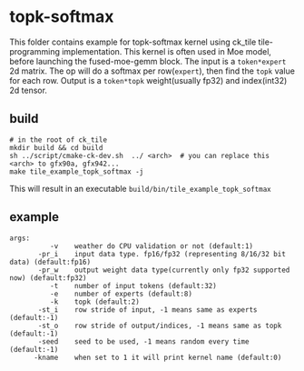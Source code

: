 # topk-softmax

This folder contains example for topk-softmax kernel using ck_tile tile-programming implementation. This kernel is often used in Moe model, before launching the fused-moe-gemm block. The input is a `token*expert` 2d matrix. The op will do a softmax per row(`expert`), then find the `topk` value for each row. Output is a `token*topk`  weight(usually fp32) and index(int32) 2d tensor.

## build
```
# in the root of ck_tile
mkdir build && cd build
sh ../script/cmake-ck-dev.sh  ../ <arch>  # you can replace this <arch> to gfx90a, gfx942...
make tile_example_topk_softmax -j
```
This will result in an executable `build/bin/tile_example_topk_softmax`

## example
```
args:
          -v    weather do CPU validation or not (default:1)
       -pr_i    input data type. fp16/fp32 (representing 8/16/32 bit data) (default:fp16)
       -pr_w    output weight data type(currently only fp32 supported now) (default:fp32)
          -t    number of input tokens (default:32)
          -e    number of experts (default:8)
          -k    topk (default:2)
       -st_i    row stride of input, -1 means same as experts (default:-1)
       -st_o    row stride of output/indices, -1 means same as topk (default:-1)
       -seed    seed to be used, -1 means random every time (default:-1)
      -kname    when set to 1 it will print kernel name (default:0)

```
